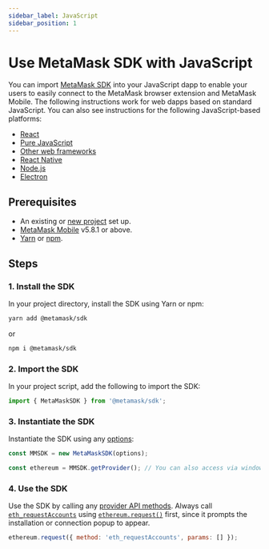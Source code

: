 ```yaml
---
sidebar_label: JavaScript
sidebar_position: 1
---
```


# Use MetaMask SDK with JavaScript

You can import [MetaMask SDK](../../../../concepts/sdk.md) into your JavaScript dapp to enable your
users to easily connect to the MetaMask browser extension and MetaMask Mobile.
The following instructions work for web dapps based on standard JavaScript.
You can also see instructions for the following JavaScript-based platforms:

- [React](react.md)
- [Pure JavaScript](pure-js.md)
- [Other web frameworks](other-web-frameworks.md)
- [React Native](react-native.md)
- [Node.js](nodejs.md)
- [Electron](electron.md)

## Prerequisites

- An existing or [new project](../../../get-started-building/set-up-dev-environment.md) set up.
- [MetaMask Mobile](https://github.com/MetaMask/metamask-mobile) v5.8.1 or above.
- [Yarn](https://yarnpkg.com/getting-started/install) or
  [npm](https://docs.npmjs.com/downloading-and-installing-node-js-and-npm).

## Steps

### 1. Install the SDK

In your project directory, install the SDK using Yarn or npm:

```bash
yarn add @metamask/sdk
```

or

```bash
npm i @metamask/sdk
```

### 2. Import the SDK

In your project script, add the following to import the SDK:

```javascript
import { MetaMaskSDK } from '@metamask/sdk';
```

### 3. Instantiate the SDK

Instantiate the SDK using any [options](../../../../reference/sdk-js-options.md):

```javascript
const MMSDK = new MetaMaskSDK(options);

const ethereum = MMSDK.getProvider(); // You can also access via window.ethereum
```

### 4. Use the SDK

Use the SDK by calling any [provider API methods](../../../../reference/provider-api.md).
Always call [`eth_requestAccounts`](../../../../reference/rpc-api.md#eth_requestaccounts) using
[`ethereum.request()`](../../../../reference/provider-api.md#ethereumrequestargs) first, since it
prompts the installation or connection popup to appear.

```javascript
ethereum.request({ method: 'eth_requestAccounts', params: [] });
```
